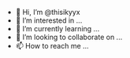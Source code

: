 - 👋 Hi, I’m @thisikyyx
- 👀 I’m interested in ...
- 🌱 I’m currently learning ...
- 💞️ I’m looking to collaborate on ...
- 📫 How to reach me ...

<!---
thisikyyx/thisikyyx is a ✨ special ✨ repository because its `README.md` (this file) appears on your GitHub profile.
You can click the Preview link to take a look at your changes.
--->
